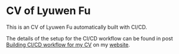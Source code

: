 # CV of Lyuwen Fu

This is an CV of Lyuwen Fu automatically built with CI/CD.

The details of the setup for the CI/CD workflow can be found in post [Building CI/CD workflow for my CV](https://www.lyuwenfu.me/posts/ci-workflow-for-cv/) on my [website](https://www.lyuwenfu.me).
